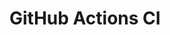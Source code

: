 # GitHub Actions CI
















































































































































































































































































































































































































































